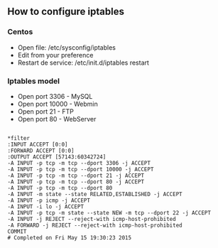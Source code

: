 ## How to configure iptables

### Centos

* Open file: /etc/sysconfig/iptables
* Edit from your preference
* Restart de service: /etc/init.d/iptables restart


### Iptables model


* Open port 3306 	- MySQL
* Open port 10000 	- Webmin
* Open port 21 		- FTP
* Open port 80		- WebServer



```

*filter
:INPUT ACCEPT [0:0]
:FORWARD ACCEPT [0:0]
:OUTPUT ACCEPT [57143:60342724]
-A INPUT -p tcp -m tcp --dport 3306 -j ACCEPT
-A INPUT -p tcp -m tcp --dport 10000 -j ACCEPT
-A INPUT -p tcp -m tcp --dport 21 -j ACCEPT
-A INPUT -p tcp -m tcp --dport 80 -j ACCEPT
-A INPUT -p tcp -m tcp --dport 80
-A INPUT -m state --state RELATED,ESTABLISHED -j ACCEPT
-A INPUT -p icmp -j ACCEPT
-A INPUT -i lo -j ACCEPT
-A INPUT -p tcp -m state --state NEW -m tcp --dport 22 -j ACCEPT
-A INPUT -j REJECT --reject-with icmp-host-prohibited
-A FORWARD -j REJECT --reject-with icmp-host-prohibited
COMMIT
# Completed on Fri May 15 19:30:23 2015

```